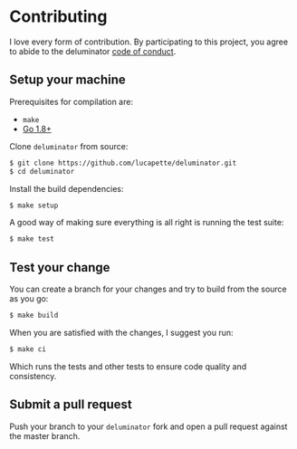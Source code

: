 # Contributing

I love every form of contribution. By participating to this project, you agree
to abide to the deluminator [code of conduct](/CODE_OF_CONDUCT.md).

## Setup your machine

Prerequisites for compilation are:

* `make`
* [Go 1.8+](http://golang.org/doc/install)

Clone `deluminator` from source:

```sh
$ git clone https://github.com/lucapette/deluminator.git
$ cd deluminator
```

Install the build dependencies:

``` sh
$ make setup
```

A good way of making sure everything is all right is running the test suite:

``` sh
$ make test
```

## Test your change

You can create a branch for your changes and try to build from the source as you go:

``` sh
$ make build
```

When you are satisfied with the changes, I suggest you run:

``` sh
$ make ci
```

Which runs the tests and other tests to ensure code quality and consistency.

## Submit a pull request

Push your branch to your `deluminator` fork and open a pull request against
the master branch.

